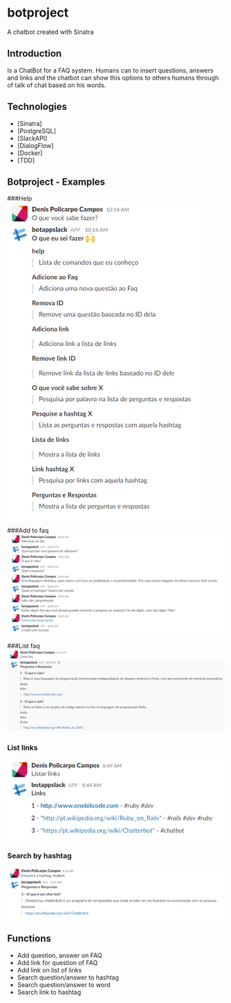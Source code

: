# botproject
A chatbot created with Sinatra

## Introduction
Is a ChatBot for a FAQ system. Humans can to insert questions, answers and links and the chatbot can show this options to others humans through of talk of chat based on his words.

## Technologies
* [Sinatra]
* [PostgreSQL]
* [SlackAPI]
* [DialogFlow]
* [Docker]
* [TDD]

## Botproject - Examples

###Help
![alt text](https://github.com/denispolicarpocampos/botproject/blob/master/imgs/help.jpg?raw=true)

###Add to faq
![alt text](https://github.com/denispolicarpocampos/botproject/blob/master/imgs/addfaq.jpg?raw=true)

###List faq
![alt text](https://github.com/denispolicarpocampos/botproject/blob/master/imgs/listfaq.jpg?raw=true)

### List links
![alt text](https://github.com/denispolicarpocampos/botproject/blob/master/imgs/listlinks.jpg?raw=true)

### Search by hashtag
![alt text](https://github.com/denispolicarpocampos/botproject/blob/master/imgs/searchbyhashtag.jpg?raw=true)

## Functions
* Add question, answer on FAQ
* Add link for question of FAQ
* Add link on list of links
* Search question/answer to hashtag
* Search question/answer to word
* Search link to hashtag







